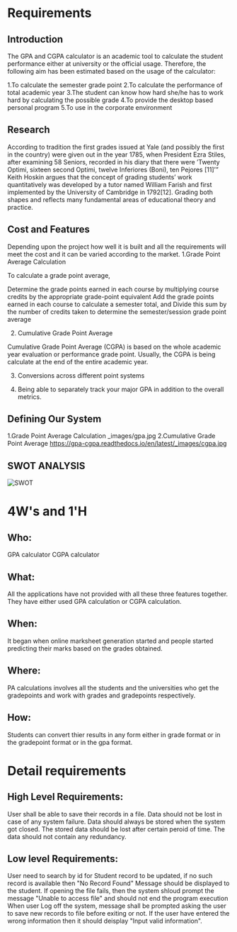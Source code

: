 # Requirements
## Introduction
 The GPA and CGPA calculator is an academic tool to calculate the student performance either at university or the official usage. Therefore, the following aim has been estimated based on the usage of the calculator:

1.To calculate the semester grade point
2.To calculate the performance of total academic year
3.The student can know how hard she/he has to work hard by calculating the possible grade
4.To provide the desktop based personal program
5.To use in the corporate environment


## Research
According to tradition the first grades issued at Yale (and possibly the first in the country) were given out in the year 1785, when President Ezra Stiles, after examining 58 Seniors, recorded in his diary that there were ’Twenty Optimi, sixteen second Optimi, twelve Inferiores (Boni), ten Pejores [11]’” Keith Hoskin argues that the concept of grading students’ work quantitatively was developed by a tutor named William Farish and first implemented by the University of Cambridge in 1792[12]. Grading both shapes and reflects many fundamental areas of educational theory and practice.
## Cost and Features
Depending upon the project how well it is built and all the requirements will meet the cost and it can be varied according to the market.
1.Grade Point Average Calculation

To calculate a grade point average,

Determine the grade points earned in each course by multiplying course credits by the appropriate grade-point equivalent
Add the grade points earned in each course to calculate a semester total, and
Divide this sum by the number of credits taken to determine the semester/session grade point average

2. Cumulative Grade Point Average

Cumulative Grade Point Average (CGPA) is based on the whole academic year evaluation or performance grade point. Usually, the CGPA is being calculate at the end of the entire academic year.

3. Conversions across different point systems

4. Being able to separately track your major GPA in addition to the overall metrics.
## Defining Our System
1.Grade Point Average Calculation
_images/gpa.jpg
2.Cumulative Grade Point Average
https://gpa-cgpa.readthedocs.io/en/latest/_images/cgpa.jpg



    
## SWOT ANALYSIS

![SWOT](https://user-images.githubusercontent.com/80394921/114668527-799f6100-9d1e-11eb-8929-2c1b0e7e0c24.png)


# 4W&#39;s and 1&#39;H

## Who:
GPA calculator
CGPA calculator

## What:
All the applications have not provided with all these three features together. They have either used GPA calculation or CGPA calculation.



## When:
It began when online marksheet generation started and people started predicting their marks based on the grades obtained.


## Where:
PA calculations involves all the students and the universities who get the gradepoints and work with grades and gradepoints respectively.


## How:

Students can convert thier results in any form either in grade format or in the gradepoint format or in the gpa format.

# Detail requirements
## High Level Requirements:
User shall be able to save their records in a file.
Data should not be lost in case of any system failure.
Data should always be stored when the system got closed.
The stored data should be lost after certain peroid of time.
The data should not contain any redundancy. 


##  Low level Requirements:
User need to search by id for Student record to be updated, if no such record is available then "No Record Found" Message should be displayed to the student.
If opening the file fails, then the system shloud prompt the message "Unable to access file" and should not end the program execution
When user Log off the system, message shall be prompted asking the user to save new records to file before exiting or not.
If the user have entered the wrong information then it should deisplay "Input valid information".
